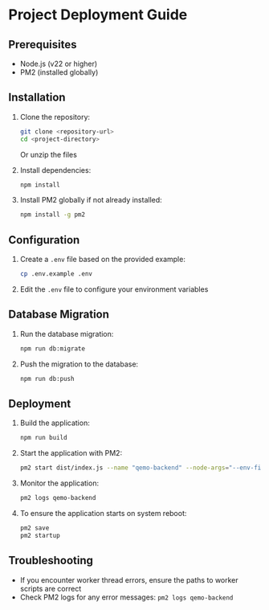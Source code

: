 
# Project Deployment Guide

## Prerequisites
- Node.js (v22 or higher)
- PM2 (installed globally)

## Installation

1. Clone the repository:
   ```bash
   git clone <repository-url>
   cd <project-directory>
   ```
   Or unzip the files

2. Install dependencies:
   ```bash
   npm install
   ```

3. Install PM2 globally if not already installed:
   ```bash
   npm install -g pm2
   ```

## Configuration

1. Create a `.env` file based on the provided example:
   ```bash
   cp .env.example .env
   ```

2. Edit the `.env` file to configure your environment variables

## Database Migration

1. Run the database migration:
   ```bash
   npm run db:migrate
   ```
2. Push the migration to the database:
   ```bash
   npm run db:push
   ```

## Deployment

1. Build the application:
   ```bash
   npm run build
   ```

2. Start the application with PM2:
   ```bash
   pm2 start dist/index.js --name "qemo-backend" --node-args="--env-file=.env"
   ```

3. Monitor the application:
   ```bash
   pm2 logs qemo-backend
   ```

4. To ensure the application starts on system reboot:
   ```bash
   pm2 save
   pm2 startup
   ```

## Troubleshooting

- If you encounter worker thread errors, ensure the paths to worker scripts are correct
- Check PM2 logs for any error messages: `pm2 logs qemo-backend`

